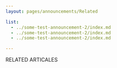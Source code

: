 ```yaml
---
layout: pages/announcements/Related

list:
  - ../some-test-announcement-2/index.md
  - ../some-test-announcement-2/index.md
  - ../some-test-announcement-2/index.md

---
```



RELATED ARTICALES